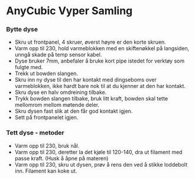 # AnyCubic Vyper Samling

### Bytte dyse

- Skru ut frontpanel, 4 skruer, øverst høyre er den korte skruen.
- Varm opp til 230, hold varmeblokken med en skiftenøkkel på langsiden, unngå skade på temp sensor kabel.
- Dyse bruker 7mm, anbefaler å bruke kort pipe istedet for verktøy som fulgte med.
- Trekk ut bowden slangen.
- Skru inn ny dyse til den har kontakt med dingseboms over varmeblokken, ikke hardt bare nok til at du kjenner at den har kontakt.
- Skru dyse en halv omdreining tilbake.
- Trykk bowden slangen tilbake, bruk litt kraft, bowden skal tette mellomrom mellom møtende deler.
- Skru dysen fast slik at den får god kontakt igjen.
- Sett på frontpanelet igjen.

### Tett dyse - metoder

- Varm opp til 230, bruk nål.
- Varm opp til 230, deretter la det kjøle til 120-140, dra ut filament med passe kraft. (Husk å åpne på materen)
- Varm opp til 230, skru ut dysen, prøv å rens den ved å stikke loddebolt inn. Filament kan koke ut.

